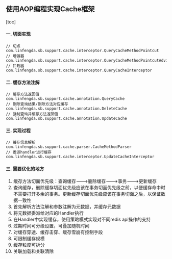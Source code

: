 ## 使用AOP编程实现Cache框架
[toc]

#### 一. 切面实现
```
// 切点
com.linfengda.sb.support.cache.interceptor.QueryCacheMethodPointcut
// 增强器
com.linfengda.sb.support.cache.interceptor.QueryCacheMethodPointcutAdvisor
// 拦截器
com.linfengda.sb.support.cache.interceptor.QueryCacheInterceptor
```

#### 二. 缓存方法注解
```
// 缓存方法返回值
com.linfengda.sb.support.cache.annotation.QueryCache
// 删除查询结果/删除方法对应缓存
com.linfengda.sb.support.cache.annotation.DeleteCache
// 强制查询并缓存方法返回值
com.linfengda.sb.support.cache.annotation.UpdateCache
```

#### 三. 实现过程
```
// 缓存信息解析
com.linfengda.sb.support.cache.parser.CacheMethodParser
// 委派handler进行缓存
com.linfengda.sb.support.cache.interceptor.UpdateCacheInterceptor
```

#### 三. 需要优化的地方
1. 缓存方法切面优先级：查询缓存--->删除缓存--->事务--->更新缓存
2. 查询缓存，删除缓存切面优先级应该在事务切面优先级之前，以便缓存命中时不需要打开多余的事务。更新缓存切面优先级应该在事务切面之后，以保证数据一致性
3. 首先解析方法注解和参数注解为元数据，并缓存元数据
4. 将元数据委派给对应的Handler执行
5. 在Handler中实现缓存，使用策略模式实现对不同redis api操作的支持
6. 过期时间可分级设置，可叠加随机时间
7. 对缓存穿透、缓存击穿、缓存雪崩有控制手段
8. 可限制缓存规模
9. 缓存粒度可拆分
10. 关联加载和关联清除
